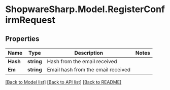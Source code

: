 # ShopwareSharp.Model.RegisterConfirmRequest

## Properties

Name | Type | Description | Notes
------------ | ------------- | ------------- | -------------
**Hash** | **string** | Hash from the email received | 
**Em** | **string** | Email hash from the email received | 

[[Back to Model list]](../../README.md#documentation-for-models) [[Back to API list]](../../README.md#documentation-for-api-endpoints) [[Back to README]](../../README.md)

